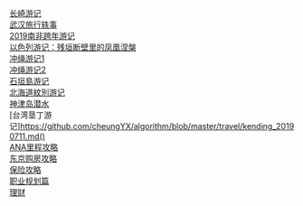 [长崎游记](https://github.com/cheungYX/algorithm/blob/master/travel/nagazaki_20180603.md) </br>
[武汉旅行轶事](https://github.com/cheungYX/algorithm/blob/master/travel/wuhan_20181003.md)  </br>
[2019南非跨年游记](https://github.com/cheungYX/algorithm/blob/master/travel/south_african_2018.md) </br>
[以色列游记：残垣断壁里的凤凰涅槃](https://github.com/cheungYX/algorithm/blob/master/travel/israel_2017.md) </br>
[冲绳游记1](https://github.com/cheungYX/algorithm/blob/master/travel/okinawa_20190119.md) </br>
[冲绳游记2](https://github.com/cheungYX/algorithm/blob/master/travel/okinawa_20190301.md) </br>
[石垣島游记](https://github.com/cheungYX/algorithm/blob/master/travel/ishigaki_20190405.md) </br>
[北海道紋別游记](https://github.com/cheungYX/algorithm/blob/master/travel/monbetsu_20190221.md) </br>
[神津岛潜水](https://github.com/cheungYX/algorithm/blob/master/travel/kozu_20190920.md) </br>
[台湾垦丁游记]https://github.com/cheungYX/algorithm/blob/master/travel/kending_20190711.md() </br>
[ANA里程攻略](https://github.com/cheungYX/algorithm/blob/master/cheung/ana.md) </br>
[东京购房攻略](https://github.com/cheungYX/algorithm/blob/master/cheung/ff.md) </br>
[保险攻略](https://github.com/cheungYX/algorithm/blob/master/cheung/hokken.md) </br>
[职业规划篇](https://github.com/cheungYX/algorithm/blob/master/cheung/work_root.md) </br>
[理财](https://github.com/cheungYX/algorithm/blob/master/cheung/money.md)
